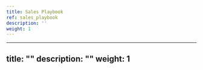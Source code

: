 ```yaml
---
title: Sales Playbook
ref: sales_playbook
description: ''
weight: 1
---
```

---
title: ""
description: ""
weight: 1
---
